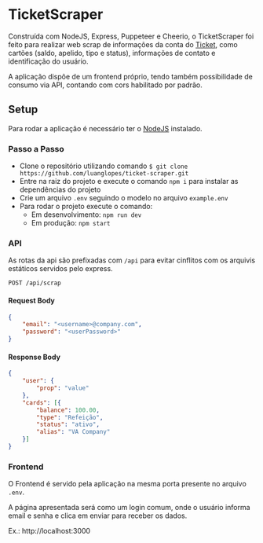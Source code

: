 # TicketScraper
Construída com NodeJS, Express, Puppeteer e Cheerio, o TicketScraper foi feito para realizar web scrap de informações da conta do [Ticket](https://www.ticket.com.br/), como cartões (saldo, apelido, tipo e status), informações de contato e identificação do usuário.

A aplicação dispõe de um frontend próprio, tendo também possibilidade de consumo via API, contando com cors habilitado por padrão.

## Setup
Para rodar a aplicação é necessário ter o [NodeJS](https://nodejs.org/en/download/) instalado.

### Passo a Passo
- Clone o repositório utilizando comando `$ git clone https://github.com/luanglopes/ticket-scraper.git`
- Entre na raiz do projeto e execute o comando `npm i` para instalar as dependências do projeto
- Crie um arquivo `.env` seguindo o modelo no arquivo `example.env`
- Para rodar o projeto execute o comando:
    - Em desenvolvimento: `npm run dev`
    - Em produção: `npm start`

### API
As rotas da api são prefixadas com `/api` para evitar cinflitos com os arquivis estáticos servidos pelo express.

`POST /api/scrap`
#### Request Body
```JSON
{
    "email": "<username>@company.com",
    "password": "<userPassword>"
}
```
#### Response Body
```JSON
{
    "user": {
        "prop": "value"
    },
    "cards": [{
        "balance": 100.00,
        "type": "Refeição",
        "status": "ativo",
        "alias": "VA Company" 
    }]
}
```

### Frontend
O Frontend é servido pela aplicação na mesma porta presente no arquivo `.env`.

A página apresentada será como um login comum, onde o usuário informa email e senha e clica em enviar para receber os dados.

Ex.: http://localhost:3000